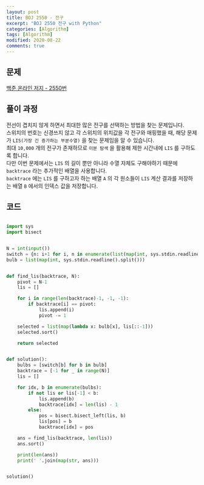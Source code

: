 ```yaml
---
layout: post
title: BOJ 2550 - 전구
excerpt: "BOJ 2550 전구 with Python"
categories: [Algorithm]
tags: [Algorithm]
modified: 2020-08-22
comments: true
---
```


## 문제
[백준 온라인 저지 - 2550번](https://www.acmicpc.net/problem/2550)


## 풀이 과정
전선이 겹치지 않게 하면서 최대한 많은 전구를 선택하는 방법을 찾는 문제입니다. <br>
스위치의 번호는 신경쓰지 않고 각 스위치의 위치값을 각 전구와 매핑했을 때, 해당 문제가 `LIS(가장 긴 증가하는 부분수열)` 을 찾는 문제임을 알 수 있습니다. <br>
최대 `10,000` 개의 전구가 존재하므로 `이분 탐색` 을 활용해 제한 시간내에 `LIS` 를 구하도록 합니다. <br>
다만 이번 문제에서는 `LIS` 의 길이 뿐만 아니라 수열 자체도 구해야하기 때문에 `backtrace` 라는 추가적인 배열을 사용합니다. <br>
`backtrace` 에는 `LIS` 를 구하고자 하는 배열 `A` 의 각 원소들이 `LIS` 계산 결과를 저장하는 배열 `B` 에서의 인덱스 값을 저장합니다. <br> 


## 코드

~~~ python

import sys
import bisect


N = int(input())
switch = {n: i+1 for i, n in enumerate(list(map(int, sys.stdin.readline().split())))}
bulb = list(map(int, sys.stdin.readline().split()))


def find_lis(backtrace, N):
    pivot = N-1
    lis = []

    for i in range(len(backtrace)-1, -1, -1):
        if backtrace[i] == pivot:
            lis.append(i)
            pivot -= 1

    selected = list(map(lambda x: bulb[x], lis[::-1]))
    selected.sort()

    return selected


def solution():
    bulbs = [switch[b] for b in bulb]
    backtrace = [-1 for _ in range(N)]
    lis = []

    for idx, b in enumerate(bulbs):
        if not lis or lis[-1] < b:
            lis.append(b)
            backtrace[idx] = len(lis) - 1
        else:
            pos = bisect.bisect_left(lis, b)
            lis[pos] = b
            backtrace[idx] = pos

    ans = find_lis(backtrace, len(lis))
    ans.sort()

    print(len(ans))
    print(' '.join(map(str, ans)))


solution()

~~~